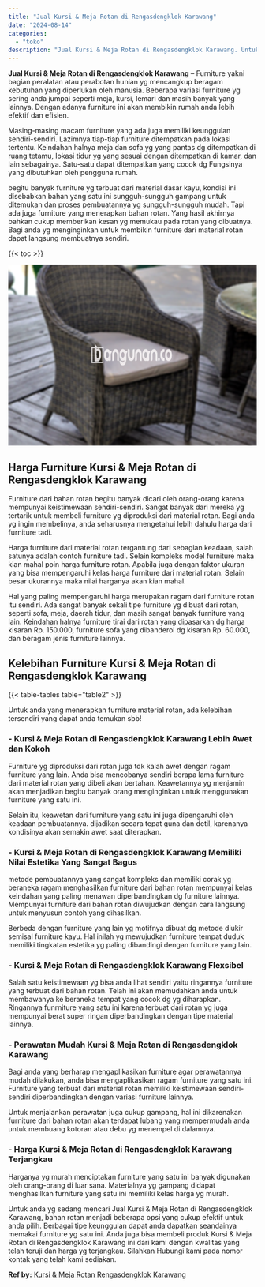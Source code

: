 ```yaml
---
title: "Jual Kursi & Meja Rotan di Rengasdengklok Karawang"
date: "2024-08-14"
categories: 
  - "toko"
description: "Jual Kursi & Meja Rotan di Rengasdengklok Karawang. Untuk anda yg sedang mencari Jual Kursi & Meja Rotan di Rengasdengklok Karawang, bahan rotan menjadi bebe..."
---
```


**Jual Kursi & Meja Rotan di Rengasdengklok Karawang** – Furniture yakni bagian peralatan atau perabotan hunian yg mencangkup beragam kebutuhan yang diperlukan oleh manusia. Beberapa variasi furniture yg sering anda jumpai seperti meja, kursi, lemari dan masih banyak yang lainnya. Dengan adanya furniture ini akan membikin rumah anda lebih efektif dan efisien.

Masing-masing macam furniture yang ada juga memiliki keunggulan sendiri-sendiri. Lazimnya tiap-tiap furniture ditempatkan pada lokasi tertentu. Keindahan halnya meja dan sofa yg yang pantas dg ditempatkan di ruang tetamu, lokasi tidur yg yang sesuai dengan ditempatkan di kamar, dan lain sebagainya. Satu-satu dapat ditempatkan yang cocok dg Fungsinya yang dibutuhkan oleh pengguna rumah.

begitu banyak furniture yg terbuat dari material dasar kayu, kondisi ini disebabkan bahan yang satu ini sungguh-sungguh gampang untuk ditemukan dan proses pembuatannya yg sungguh-sungguh mudah. Tapi ada juga furniture yang menerapkan bahan rotan. Yang hasil akhirnya bahkan cukup memberikan kesan yg memukau pada rotan yang dibuatnya. Bagi anda yg menginginkan untuk membikin furniture dari material rotan dapat langsung membuatnya sendiri.

{{< toc >}}

![Jual Kursi & Meja Rotan di Rengasdengklok Karawang](/images/kursi-meja-rotan-murah28.png)

## Harga Furniture Kursi & Meja Rotan di Rengasdengklok Karawang

Furniture dari bahan rotan begitu banyak dicari oleh orang-orang karena mempunyai keistimewaan sendiri-sendiri. Sangat banyak dari mereka yg tertarik untuk membeli furniture yg diproduksi dari material rotan. Bagi anda yg ingin membelinya, anda seharusnya mengetahui lebih dahulu harga dari furniture tadi.

Harga furniture dari material rotan tergantung dari sebagian keadaan, salah satunya adalah contoh furniture tadi. Selain kompleks model furniture maka kian mahal poin harga furniture rotan. Apabila juga dengan faktor ukuran yang bisa mempengaruhi kelas harga furniture dari material rotan. Selain besar ukurannya maka nilai harganya akan kian mahal.

Hal yang paling mempengaruhi harga merupakan ragam dari furniture rotan itu sendiri. Ada sangat banyak sekali tipe furniture yg dibuat dari rotan, seperti sofa, meja, daerah tidur, dan masih sangat banyak furniture yang lain. Keindahan halnya furniture tirai dari rotan yang dipasarkan dg harga kisaran Rp. 150.000, furniture sofa yang dibanderol dg kisaran Rp. 60.000, dan beragam jenis furniture lainnya.

## Kelebihan Furniture Kursi & Meja Rotan di Rengasdengklok Karawang

{{< table-tables table="table2" >}}

Untuk anda yang menerapkan furniture material rotan, ada kelebihan tersendiri yang dapat anda temukan sbb!

### \- Kursi & Meja Rotan di Rengasdengklok Karawang Lebih Awet dan Kokoh

Furniture yg diproduksi dari rotan juga tdk kalah awet dengan ragam furniture yang lain. Anda bisa mencobanya sendiri berapa lama furniture dari material rotan yang dibeli akan bertahan. Keawetannya yg menjamin akan menjadikan begitu banyak orang menginginkan untuk menggunakan furniture yang satu ini.

Selain itu, keawetan dari furniture yang satu ini juga dipengaruhi oleh keadaan pembuatannya. dijadikan secara tepat guna dan detil, karenanya kondisinya akan semakin awet saat diterapkan.

### \- Kursi & Meja Rotan di Rengasdengklok Karawang Memiliki Nilai Estetika Yang Sangat Bagus

metode pembuatannya yang sangat kompleks dan memiliki corak yg beraneka ragam menghasilkan furniture dari bahan rotan mempunyai kelas keindahan yang paling menawan diperbandingkan dg furniture lainnya. Mempunyai furniture dari bahan rotan diwujudkan dengan cara langsung untuk menyusun contoh yang dihasilkan.

Berbeda dengan furniture yang lain yg motifnya dibuat dg metode diukir semisal furniture kayu. Hal inilah yg mewujudkan furniture tempat duduk memiliki tingkatan estetika yg paling dibandingi dengan furniture yang lain.

### \- Kursi & Meja Rotan di Rengasdengklok Karawang Flexsibel

Salah satu keistimewaan yg bisa anda lihat sendiri yaitu ringannya furniture yang terbuat dari bahan rotan. Telah ini akan memudahkan anda untuk membawanya ke beraneka tempat yang cocok dg yg diharapkan. Ringannya funrniture yang satu ini karena terbuat dari rotan yg juga mempunyai berat super ringan diperbandingkan dengan tipe material lainnya.

### \- Perawatan Mudah Kursi & Meja Rotan di Rengasdengklok Karawang

Bagi anda yang berharap mengaplikasikan furniture agar perawatannya mudah dilakukan, anda bisa mengaplikasikan ragam furniture yang satu ini. Furniture yang terbuat dari material rotan memiliki keistimewaan sendiri-sendiri diperbandingkan dengan variasi furniture lainnya.

Untuk menjalankan perawatan juga cukup gampang, hal ini dikarenakan furniture dari bahan rotan akan terdapat lubang yang mempermudah anda untuk membuang kotoran atau debu yg menempel di dalamnya.

### \- Harga Kursi & Meja Rotan di Rengasdengklok Karawang Terjangkau

Harganya yg murah menciptakan furniture yang satu ini banyak digunakan oleh orang-orang di luar sana. Materialnya yg gampang didapat menghasilkan furniture yang satu ini memiliki kelas harga yg murah.

Untuk anda yg sedang mencari Jual Kursi & Meja Rotan di Rengasdengklok Karawang, bahan rotan menjadi beberapa opsi yang cukup efektif untuk anda pilih. Berbagai tipe keunggulan dapat anda dapatkan seandainya memakai furniture yg satu ini. Anda juga bisa membeli produk Kursi & Meja Rotan di Rengasdengklok Karawang ini dari kami dengan kwalitas yang telah teruji dan harga yg terjangkau. Silahkan Hubungi kami pada nomor kontak yang telah kami sediakan.

**Ref by:** [Kursi & Meja Rotan Rengasdengklok Karawang](https://id.wikipedia.org/wiki/Kursi)
